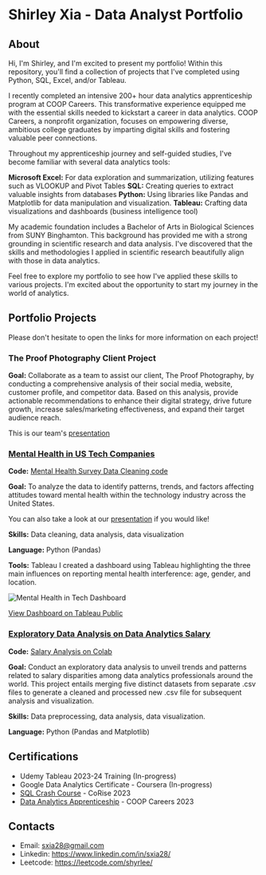 # Shirley Xia - Data Analyst Portfolio

## About
Hi, I'm Shirley, and I'm excited to present my portfolio! Within this repository, you'll find a collection of projects that I've completed using Python, SQL, Excel, and/or Tableau.

I recently completed an intensive 200+ hour data analytics apprenticeship program at COOP Careers. This transformative experience equipped me with the essential skills needed to kickstart a career in data analytics. COOP Careers, a nonprofit organization, focuses on empowering diverse, ambitious college graduates by imparting digital skills and fostering valuable peer connections.

Throughout my apprenticeship journey and self-guided studies, I've become familiar with several data analytics tools:

**Microsoft Excel:** For data exploration and summarization, utilizing features such as VLOOKUP and Pivot Tables
**SQL:** Creating queries to extract valuable insights from databases
**Python:** Using libraries like Pandas and Matplotlib for data manipulation and visualization.
**Tableau:** Crafting data visualizations and dashboards (business intelligence tool)

My academic foundation includes a Bachelor of Arts in Biological Sciences from SUNY Binghamton. This background has provided me with a strong grounding in scientific research and data analysis. I've discovered that the skills and methodologies I applied in scientific research beautifully align with those in data analytics.

Feel free to explore my portfolio to see how I've applied these skills to various projects. I'm excited about the opportunity to start my journey in the world of analytics.

## Portfolio Projects
Please don't hesitate to open the links for more information on each project!

### The Proof Photography Client Project
**Goal:** Collaborate as a team to assist our client, The Proof Photography, by conducting a comprehensive analysis of their social media, website, customer profile, and competitor data. Based on this analysis, provide actionable recommendations to enhance their digital strategy, drive future growth, increase sales/marketing effectiveness, and expand their target audience reach.

This is our team's [presentation](https://github.com/shyrlee/Shirley-Xia-Portfolio/blob/b056de442c9f4e8885f3a3be5eaf496e5300103c/The%20Proof%20Photography%20Client%20Project/COOP%20CLIENT%20PROJECT%20PRESENTATION%20C287.pdf)

### [Mental Health in US Tech Companies](https://github.com/shyrlee/Shirley-Xia-Portfolio/tree/c420044efe71fa410fa9110ffb66870a09d51f94/Mental%20Health%20in%20Tech)
**Code:** [Mental Health Survey Data Cleaning code](https://github.com/shyrlee/Shirley-Xia-Portfolio/blob/3cb14ccd9b06a2996431711127da383e569b248c/Mental%20Health%20in%20Tech/Mental%20Health%20Survey%20Data%20Cleaning.ipynb)

**Goal:** To analyze the data to identify patterns, trends, and factors affecting attitudes toward mental health within the technology industry across the United States.

You can also take a look at our [presentation](https://github.com/shyrlee/Shirley-Xia-Portfolio/blob/0d0b984012399543f2d38f3fe65ad11b35984414/Mental%20Health%20in%20Tech/Mental%20Health%20In%20Tech%20Presentation.pdf) if you would like!

**Skills:** Data cleaning, data analysis, data visualization

**Language:** Python (Pandas)

**Tools:** Tableau
I created a dashboard using Tableau highlighting the three main influences on reporting mental health interference: age, gender, and location.

![Mental Health in Tech Dashboard](https://github.com/shyrlee/Shirley-Xia-Portfolio/assets/134797686/c2e9a664-12ab-4f8b-a1d5-ec7a7e61c503)

[View Dashboard on Tableau Public](https://public.tableau.com/views/MentalHealthinUSTechCompanies/Dashboard1?:language=en-US&:display_count=n&:origin=viz_share_link)

### [Exploratory Data Analysis on Data Analytics Salary](https://github.com/shyrlee/Shirley-Xia-Portfolio/tree/d1aa630cfed0c46cf2ac8154c6323c153583a536/Salary%20Analysis)
**Code:** [Salary Analysis on Colab](https://github.com/shyrlee/Shirley-Xia-Portfolio/blob/4f80526de52bc1549c2a833b7cc8335f34c81420/Salary%20Analysis/Data%20Professionals%20Salary%20EDA%20.ipynb)

**Goal:** Conduct an exploratory data analysis to unveil trends and patterns related to salary disparities among data analytics professionals around the world. This project entails merging five distinct datasets from separate .csv files to generate a cleaned and processed new .csv file for subsequent analysis and visualization.

**Skills:** Data preprocessing, data analysis, data visualization.

**Language:** Python (Pandas and Matplotlib)

## Certifications 
* Udemy Tableau 2023-24 Training (In-progress)
* Google Data Analytics Certificate - Coursera (In-progress)
* [SQL Crash Course](https://www.credential.net/5ca938c2-e9c9-4bbc-abce-ec7279924969#gs.30z933) - CoRise 2023
* [Data Analytics Apprenticeship](https://github.com/shyrlee/Shirley-Xia-Portfolio/blob/29b1a7f5ba43c62049e67b8d80394fe6c7c82bed/DA%20COOP%20Certificate%20of%20Completion%20Spring%202023.pdf) - COOP Careers 2023

## Contacts 
* Email: sxia28@gmail.com
* Linkedin: https://www.linkedin.com/in/sxia28/
* Leetcode: https://leetcode.com/shyrlee/











